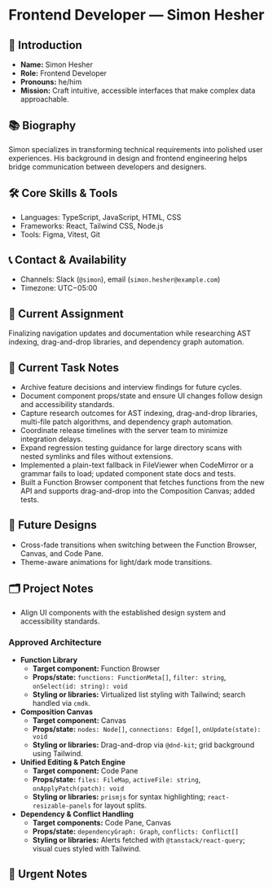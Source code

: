 # Frontend Developer — Simon Hesher

## 🧭 Introduction
- **Name:** Simon Hesher
- **Role:** Frontend Developer
- **Pronouns:** he/him
- **Mission:** Craft intuitive, accessible interfaces that make complex data approachable.

## 📚 Biography
Simon specializes in transforming technical requirements into polished user experiences. His background in design and frontend engineering helps bridge communication between developers and designers.

## 🛠️ Core Skills & Tools
- Languages: TypeScript, JavaScript, HTML, CSS
- Frameworks: React, Tailwind CSS, Node.js
- Tools: Figma, Vitest, Git

## 📞 Contact & Availability
- Channels: Slack (`@simon`), email (`simon.hesher@example.com`)
- Timezone: UTC−05:00

## 🎯 Current Assignment
Finalizing navigation updates and documentation while researching AST indexing,
drag-and-drop libraries, and dependency graph automation.

## 📝 Current Task Notes
- Archive feature decisions and interview findings for future cycles.
- Document component props/state and ensure UI changes follow design and
  accessibility standards.
- Capture research outcomes for AST indexing, drag-and-drop libraries,
  multi-file patch algorithms, and dependency graph automation.
- Coordinate release timelines with the server team to minimize integration
  delays.
- Expand regression testing guidance for large directory scans with nested
  symlinks and files without extensions.
- Implemented a plain-text fallback in FileViewer when CodeMirror or a grammar
  fails to load; updated component state docs and tests.
- Built a Function Browser component that fetches functions from the new API
  and supports drag-and-drop into the Composition Canvas; added tests.

## 🔮 Future Designs
- Cross-fade transitions when switching between the Function Browser, Canvas, and Code Pane.
- Theme-aware animations for light/dark mode transitions.

## 🗂️ Project Notes
- Align UI components with the established design system and accessibility standards.

### Approved Architecture
- **Function Library**
  - **Target component:** Function Browser
  - **Props/state:** `functions: FunctionMeta[]`, `filter: string`, `onSelect(id: string): void`
  - **Styling or libraries:** Virtualized list styling with Tailwind; search handled via `cmdk`.
- **Composition Canvas**
  - **Target component:** Canvas
  - **Props/state:** `nodes: Node[]`, `connections: Edge[]`, `onUpdate(state): void`
  - **Styling or libraries:** Drag-and-drop via `@dnd-kit`; grid background using Tailwind.
- **Unified Editing & Patch Engine**
  - **Target component:** Code Pane
  - **Props/state:** `files: FileMap`, `activeFile: string`, `onApplyPatch(patch): void`
  - **Styling or libraries:** `prismjs` for syntax highlighting; `react-resizable-panels` for layout splits.
- **Dependency & Conflict Handling**
  - **Target components:** Code Pane, Canvas
  - **Props/state:** `dependencyGraph: Graph`, `conflicts: Conflict[]`
  - **Styling or libraries:** Alerts fetched with `@tanstack/react-query`; visual cues styled with Tailwind.

## 🚨 Urgent Notes

